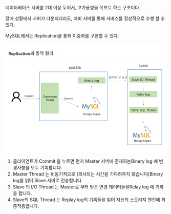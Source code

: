 데이터베이스 서버를 2대 이상 두어서, 고가용성을 목표로 하는 구조이다.

장애 상황에서 서버가 다운되더라도, 예비 서버를 통해 서비스를 정상적으로 수행 할 수 있다.

MySQL에서는 Replication을 통해 이중화를 구현할 수 있다.

![DB_Replication](./img/DB_Replication.png)

1. 클라이언트가 Commit 을 누르면 먼저 Master 서버에 존재하는Binary log 에 변경사항을 모두 기록합니다.
2. Master Thread 는 비동기적으로 (복사되는 시간을 기다려주지 않습니다)Binary log를 읽어 Slave 서버로 전송합니다.
3. Slave 의 I/O Thread 는 Master로 부터 받은 변경 데이터들을Relay log 에 기록을 합니다.
4. Slave의 SQL Thread 는 Replay log의 기록들을 읽어 자신의 스토리지 엔진에 최종적용합니다.